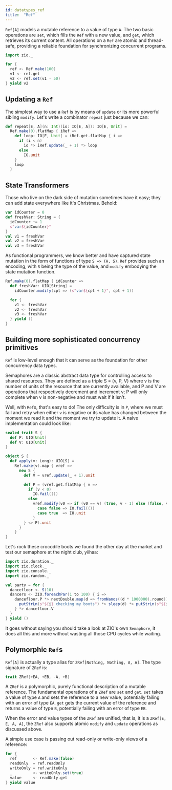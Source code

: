 ```yaml
---
id: datatypes_ref
title:  "Ref"
---
```


`Ref[A]` models a mutable reference to a value of type `A`. The two basic operations are `set`, which fills the `Ref` with a new value, and `get`, which retrieves its current content. All operations on a `Ref` are atomic and thread-safe, providing a reliable foundation for synchronizing concurrent programs.

```scala mdoc:silent
import zio._

for {
  ref <- Ref.make(100)
  v1 <- ref.get
  v2 <- ref.set(v1 - 50)
} yield v2
```

## Updating a `Ref`

The simplest way to use a `Ref` is by means of `update` or its more powerful sibling `modify`. Let's write a combinator `repeat` just because we can:

```scala mdoc:silent
def repeat[E, A](n: Int)(io: IO[E, A]): IO[E, Unit] =
  Ref.make(0).flatMap { iRef =>
    def loop: IO[E, Unit] = iRef.get.flatMap { i =>
      if (i < n)
        io *> iRef.update(_ + 1) *> loop
      else
        IO.unit
    }
    loop
  }
```

## State Transformers

Those who live on the dark side of mutation sometimes have it easy; they can add state everywhere like it's Christmas. Behold:

```scala mdoc:silent
var idCounter = 0
def freshVar: String = {
  idCounter += 1
  s"var${idCounter}"
}
val v1 = freshVar
val v2 = freshVar
val v3 = freshVar
```

As functional programmers, we know better and have captured state mutation in the form of functions of type `S => (A, S)`. `Ref` provides such an encoding, with `S` being the type of the value, and `modify` embodying the state mutation function.

```scala mdoc:silent
Ref.make(0).flatMap { idCounter =>
  def freshVar: UIO[String] =
    idCounter.modify(cpt => (s"var${cpt + 1}", cpt + 1))

  for {
    v1 <- freshVar
    v2 <- freshVar
    v3 <- freshVar
  } yield ()
}
```

## Building more sophisticated concurrency primitives

`Ref` is low-level enough that it can serve as the foundation for other concurrency data types.

Semaphores are a classic abstract data type for controlling access to shared resources. They are defined as a triple S = (v, P, V) where v is the number of units of the resource that are currently available, and P and V are operations that respectively decrement and increment v; P will only complete when v is non-negative and must wait if it isn't.

Well, with `Ref`s, that's easy to do! The only difficulty is in `P`, where we must fail and retry when either `v` is negative or its value has changed between the moment we read it and the moment we try to update it. A naive implementation could look like:

```scala mdoc:silent
sealed trait S {
  def P: UIO[Unit]
  def V: UIO[Unit]
}

object S {
  def apply(v: Long): UIO[S] =
    Ref.make(v).map { vref =>
      new S {
        def V = vref.update(_ + 1).unit

        def P = (vref.get.flatMap { v =>
          if (v < 0)
            IO.fail(())
          else
            vref.modify(v0 => if (v0 == v) (true, v - 1) else (false, v)).flatMap {
              case false => IO.fail(())
              case true  => IO.unit
            }
        } <> P).unit
      }
    }
}
```

Let's rock these crocodile boots we found the other day at the market and test our semaphore at the night club, yiihaa:

```scala mdoc:silent
import zio.duration._
import zio.clock._
import zio.console._
import zio.random._

val party = for {
  dancefloor <- S(10)
  dancers <- ZIO.foreachPar(1 to 100) { i =>
    dancefloor.P *> nextDouble.map(d => fromNanos((d * 1000000).round)).flatMap { d =>
      putStrLn(s"${i} checking my boots") *> sleep(d) *> putStrLn(s"${i} dancing like it's 99")
    } *> dancefloor.V
  }
} yield ()
```

It goes without saying you should take a look at ZIO's own `Semaphore`, it does all this and more without wasting all those CPU cycles while waiting.

## Polymorphic `Ref`s

`Ref[A]` is actually a type alias for `ZRef[Nothing, Nothing, A, A]`. The type signature of `ZRef` is:

```scala mdoc:silent
trait ZRef[+EA, +EB, -A, +B]
```

A `ZRef` is a polymorphic, purely functional description of a mutable reference. The fundamental operations of a `ZRef` are `set` and `get`. `set` takes a value of type `A` and sets the reference to a new value, potentially failing with an error of type `EA`. `get` gets the current value of the reference and returns a value of type `B`, potentially failing with an error of type `EB`.

When the error and value types of the `ZRef` are unified, that is, it is a `ZRef[E, E, A, A]`, the `ZRef` also supports atomic `modify` and `update` operations as discussed above.

A simple use case is passing out read-only or write-only views of a reference:

```scala mdoc:silent
for {
  ref       <- Ref.make(false)
  readOnly  = ref.readOnly
  writeOnly = ref.writeOnly
  _         <- writeOnly.set(true)
  value     <- readOnly.get
} yield value
```
